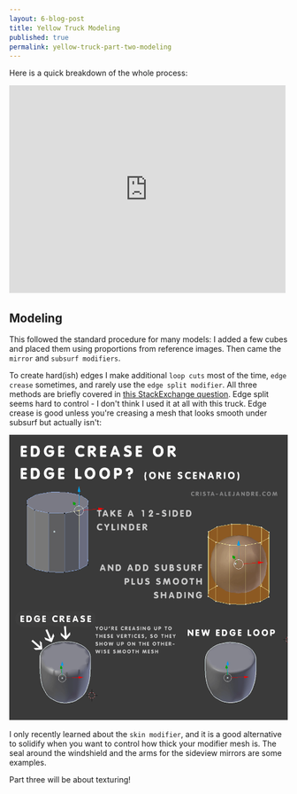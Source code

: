 ```yaml
---
layout: 6-blog-post
title: Yellow Truck Modeling
published: true
permalink: yellow-truck-part-two-modeling
---
```

Here is a quick breakdown of the whole process:

<iframe src="https://player.vimeo.com/video/138696883" width="500" height="375" frameborder="0" webkitallowfullscreen mozallowfullscreen allowfullscreen></iframe> 
 

## Modeling

This followed the standard procedure for many models: I added a few cubes and placed them using proportions from reference images. Then came the `mirror` and `subsurf modifiers`. 

To create hard(ish) edges I make additional `loop cuts` most of the time, `edge crease` sometimes, and rarely use the `edge split modifier`. All three methods are briefly covered in [this StackExchange question](http://blender.stackexchange.com/questions/6425/keep-sharp-edges-when-using-subdivision-surface). Edge split seems hard to control - I don't think I used it at all with this truck. Edge crease is good unless you're creasing a mesh that looks smooth under subsurf but actually isn't:

![Edge crease vs edge loops in Blender / 3D modeling](/images/blog/blog-edge-types.png)

I only recently learned about the `skin modifier`, and it is a good alternative to solidify when you want to control how thick your modifier mesh is. The seal around the windshield and the arms for the sideview mirrors are some examples. 

Part three will be about texturing!
